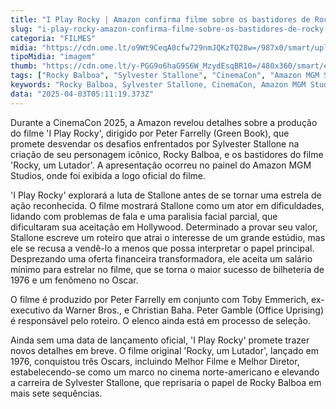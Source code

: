 ```yaml
---
title: "I Play Rocky | Amazon confirma filme sobre os bastidores de Rocky na CinemaCon"
slug: "i-play-rocky-amazon-confirma-filme-sobre-os-bastidores-de-rocky-na-cinemacon"
categoria: "FILMES"
midia: "https://cdn.ome.lt/o9Wt9CeqA0cfw729nmJQKzTQ28w=/987x0/smart/uploads/conteudo/fotos/i-play-rocky.png"
tipoMidia: "imagem"
thumb: "https://cdn.ome.lt/y-PGG9o6haG9S6W_MzydEsqBR10=/480x360/smart/extras/conteudos/rocky_uP63kMW.jpg"
tags: ["Rocky Balboa", "Sylvester Stallone", "CinemaCon", "Amazon MGM Studios", "Peter Farrelly", "filme biográfico", "bastidores de cinema", "Oscar"]
keywords: "Rocky Balboa, Sylvester Stallone, CinemaCon, Amazon MGM Studios, Peter Farrelly, filme biográfico, bastidores de cinema, Oscar"
data: "2025-04-03T05:11:19.373Z"
---
```


Durante a CinemaCon 2025, a Amazon revelou detalhes sobre a produção do filme 'I Play Rocky', dirigido por Peter Farrelly (Green Book), que promete desvendar os desafios enfrentados por Sylvester Stallone na criação de seu personagem icônico, Rocky Balboa, e os bastidores do filme 'Rocky, um Lutador'. A apresentação ocorreu no painel do Amazon MGM Studios, onde foi exibida a logo oficial do filme. 

'I Play Rocky' explorará a luta de Stallone antes de se tornar uma estrela de ação reconhecida. O filme mostrará Stallone como um ator em dificuldades, lidando com problemas de fala e uma paralisia facial parcial, que dificultaram sua aceitação em Hollywood. Determinado a provar seu valor, Stallone escreve um roteiro que atrai o interesse de um grande estúdio, mas ele se recusa a vendê-lo a menos que possa interpretar o papel principal. Desprezando uma oferta financeira transformadora, ele aceita um salário mínimo para estrelar no filme, que se torna o maior sucesso de bilheteria de 1976 e um fenômeno no Oscar. 

O filme é produzido por Peter Farrelly em conjunto com Toby Emmerich, ex-executivo da Warner Bros., e Christian Baha. Peter Gamble (Office Uprising) é responsável pelo roteiro. O elenco ainda está em processo de seleção. 

Ainda sem uma data de lançamento oficial, 'I Play Rocky' promete trazer novos detalhes em breve. O filme original 'Rocky, um Lutador', lançado em 1976, conquistou três Oscars, incluindo Melhor Filme e Melhor Diretor, estabelecendo-se como um marco no cinema norte-americano e elevando a carreira de Sylvester Stallone, que reprisaria o papel de Rocky Balboa em mais sete sequências.